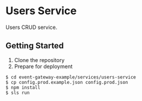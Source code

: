 # Users Service

Users CRUD service.

## Getting Started

1. Clone the repository
2. Prepare for deployment

```
$ cd event-gateway-example/services/users-service
$ cp config.prod.example.json config.prod.json
$ npm install
$ sls run
```
